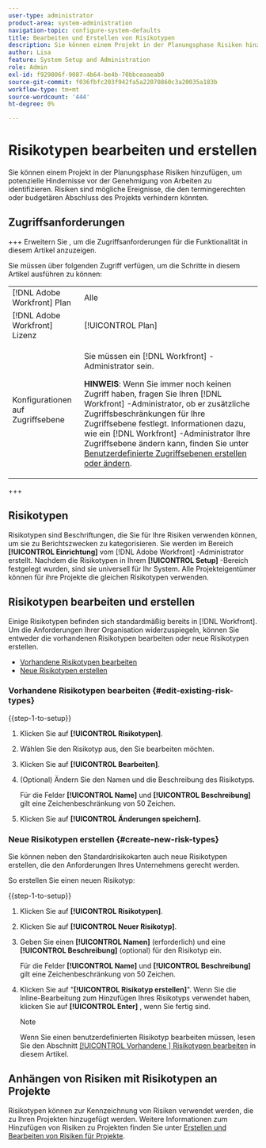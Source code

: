 ```yaml
---
user-type: administrator
product-area: system-administration
navigation-topic: configure-system-defaults
title: Bearbeiten und Erstellen von Risikotypen
description: Sie können einem Projekt in der Planungsphase Risiken hinzufügen, um potenzielle Hindernisse vor der Genehmigung von Arbeiten zu identifizieren. Risiken sind mögliche Ereignisse, die den termingerechten oder budgetären Abschluss des Projekts verhindern könnten.
author: Lisa
feature: System Setup and Administration
role: Admin
exl-id: f929806f-9087-4b64-be4b-70bbceaaeab0
source-git-commit: f036fbfc203f942fa5a22070860c3a20035a183b
workflow-type: tm+mt
source-wordcount: '444'
ht-degree: 0%

---
```


# Risikotypen bearbeiten und erstellen

<!--DON'T DELETE, DRAFT OR HIDE THIS ARTICLE. IT IS LINKED TO THE PRODUCT, THROUGH THE CONTEXT SENSITIVE HELP LINKS.-->

Sie können einem Projekt in der Planungsphase Risiken hinzufügen, um potenzielle Hindernisse vor der Genehmigung von Arbeiten zu identifizieren. Risiken sind mögliche Ereignisse, die den termingerechten oder budgetären Abschluss des Projekts verhindern könnten.

## Zugriffsanforderungen

+++ Erweitern Sie , um die Zugriffsanforderungen für die Funktionalität in diesem Artikel anzuzeigen.

Sie müssen über folgenden Zugriff verfügen, um die Schritte in diesem Artikel ausführen zu können:

<table style="table-layout:auto"> 
 <col> 
 <col> 
 <tbody> 
  <tr> 
   <td role="rowheader">[!DNL Adobe Workfront] Plan</td> 
   <td>Alle</td> 
  </tr> 
  <tr> 
   <td role="rowheader">[!DNL Adobe Workfront] Lizenz</td> 
   <td>[!UICONTROL Plan]</td> 
  </tr> 
  <tr> 
   <td role="rowheader">Konfigurationen auf Zugriffsebene</td> 
   <td> <p>Sie müssen ein [!DNL Workfront] -Administrator sein.</p> <p><b>HINWEIS</b>: Wenn Sie immer noch keinen Zugriff haben, fragen Sie Ihren [!DNL Workfront] -Administrator, ob er zusätzliche Zugriffsbeschränkungen für Ihre Zugriffsebene festlegt. Informationen dazu, wie ein [!DNL Workfront] -Administrator Ihre Zugriffsebene ändern kann, finden Sie unter <a href="../../../administration-and-setup/add-users/configure-and-grant-access/create-modify-access-levels.md" class="MCXref xref">Benutzerdefinierte Zugriffsebenen erstellen oder ändern</a>.</p> </td> 
  </tr> 
 </tbody> 
</table>

+++

## Risikotypen

Risikotypen sind Beschriftungen, die Sie für Ihre Risiken verwenden können, um sie zu Berichtszwecken zu kategorisieren. Sie werden im Bereich **[!UICONTROL Einrichtung]** vom [!DNL Adobe Workfront] -Administrator erstellt. Nachdem die Risikotypen in Ihrem **[!UICONTROL Setup]** -Bereich festgelegt wurden, sind sie universell für Ihr System. Alle Projekteigentümer können für ihre Projekte die gleichen Risikotypen verwenden.

## Risikotypen bearbeiten und erstellen

Einige Risikotypen befinden sich standardmäßig bereits in [!DNL Workfront]. Um die Anforderungen Ihrer Organisation widerzuspiegeln, können Sie entweder die vorhandenen Risikotypen bearbeiten oder neue Risikotypen erstellen.

* [Vorhandene Risikotypen bearbeiten](#edit-existing-risk-types)
* [Neue Risikotypen erstellen](#create-new-risk-types)

### Vorhandene Risikotypen bearbeiten {#edit-existing-risk-types}

{{step-1-to-setup}}

1. Klicken Sie auf **[!UICONTROL Risikotypen]**.
1. Wählen Sie den Risikotyp aus, den Sie bearbeiten möchten.
1. Klicken Sie auf **[!UICONTROL Bearbeiten]**.
1. (Optional) Ändern Sie den Namen und die Beschreibung des Risikotyps.

   Für die Felder **[!UICONTROL Name]** und **[!UICONTROL Beschreibung]** gilt eine Zeichenbeschränkung von 50 Zeichen.

1. Klicken Sie auf **[!UICONTROL Änderungen speichern].**

### Neue Risikotypen erstellen {#create-new-risk-types}

Sie können neben den Standardrisikokarten auch neue Risikotypen erstellen, die den Anforderungen Ihres Unternehmens gerecht werden.

So erstellen Sie einen neuen Risikotyp:

{{step-1-to-setup}}

1. Klicken Sie auf **[!UICONTROL Risikotypen]**.
1. Klicken Sie auf **[!UICONTROL Neuer Risikotyp]**.
1. Geben Sie einen **[!UICONTROL Namen]** (erforderlich) und eine **[!UICONTROL Beschreibung]** (optional) für den Risikotyp ein.

   Für die Felder **[!UICONTROL Name]** und **[!UICONTROL Beschreibung]** gilt eine Zeichenbeschränkung von 50 Zeichen.

1. Klicken Sie auf &quot;**[!UICONTROL Risikotyp erstellen]**&quot;. Wenn Sie die Inline-Bearbeitung zum Hinzufügen Ihres Risikotyps verwendet haben, klicken Sie auf **[!UICONTROL Enter]** , wenn Sie fertig sind.

   >[!NOTE]
   >
   >Wenn Sie einen benutzerdefinierten Risikotyp bearbeiten müssen, lesen Sie den Abschnitt [[!UICONTROL Vorhandene ] Risikotypen bearbeiten](#edit-existing-risk-types) in diesem Artikel.

## Anhängen von Risiken mit Risikotypen an Projekte

Risikotypen können zur Kennzeichnung von Risiken verwendet werden, die zu Ihren Projekten hinzugefügt werden. Weitere Informationen zum Hinzufügen von Risiken zu Projekten finden Sie unter [Erstellen und Bearbeiten von Risiken für Projekte](../../../manage-work/projects/define-a-business-case/create-edit-risks-on-projects.md).
